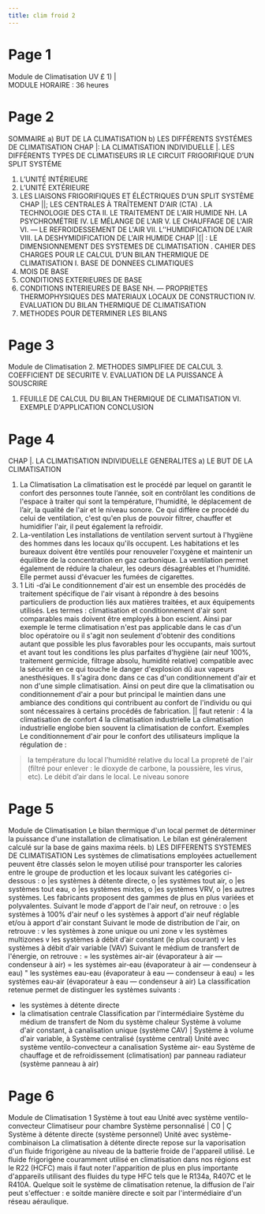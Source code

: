 ```yaml
---
title: clim froid 2
---
```


# Page 1 
 Module de Climatisation
UV £ 1) |\
MODULE HORAIRE : 36 heures

# Page 2 
 SOMMAIRE
a) BUT DE LA CLIMATISATION
b) LES DIFFÉRENTS SYSTÉMES DE CLIMATISATION
CHAP |: LA CLIMATISATION INDIVIDUELLE
|. LES DIFFÉRENTS TYPES DE CLIMATISEURS
IR LE CIRCUIT FRIGORIFIQUE D’UN SPLIT SYSTÉME
1. L’UNITÉ INTÉRIEURE
2. L’UNITÉ EXTÉRIEURE
3. LES LIAISONS FRIGORIFIQUES ET ÉLÉCTRIQUES D’UN SPLIT SYSTÈME
CHAP ||; LES CENTRALES À TRAÎTEMENT D'AIR (CTA)
. LA TECHNOLOGIE DES CTA
Il. LE TRAITEMENT DE L'AIR HUMIDE
NH. LA PSYCHROMÉTRIE
IV. LE MÉLANGE DE L'AIR
V. LE CHAUFFAGE DE L'AIR
VI. — LE REFROIDESSEMENT DE L'AIR
VII. L’'HUMIDIFICATION DE L'AIR
VIII. LA DESHYMIDIFICATION DE L'AIR HUMIDE
CHAP |[| : LE DIMENSIONNEMENT DES SYSTEMES DE
CLIMATISATION
. CAHIER DES CHARGES POUR LE CALCUL D’UN BILAN THERMIQUE
DE CLIMATISATION
I. BASE DE DONNEES CLIMATIQUES
1. MOIS DE BASE
2. CONDITIONS EXTERIEURES DE BASE
3. CONDITIONS INTERIEURES DE BASE
NH. — PROPRIETES THERMOPHYSIQUES DES MATERIAUX LOCAUX DE CONSTRUCTION
IV. EVALUATION DU BILAN THERMIQUE DE CLIMATISATION
1. METHODES POUR DETERMINER LES BILANS

# Page 3 
 Module de Climatisation
2. METHODES SIMPLIFIEE DE CALCUL
3. COEFFICIENT DE SECURITE
V. EVALUATION DE LA PUISSANCE À SOUSCRIRE
1. FEUILLE DE CALCUL DU BILAN THERMIQUE DE CLIMATISATION
VI. EXEMPLE D'APPLICATION
CONCLUSION

# Page 4 
 CHAP |. LA CLIMATISATION INDIVIDUELLE
GENERALITES
a) LE BUT DE LA CLIMATISATION
1. La Climatisation
La climatisation est le procédé par lequel on garantit le confort des personnes toute l’année, soit en
contrôlant les conditions de l'espace à traiter qui sont la température, l'humidité, le déplacement de
l’air, la qualité de l'air et le niveau sonore. Ce qui diffère ce procédé du celui de ventilation, c'est qu'en
plus de pouvoir filtrer, chauffer et humidifier l'air, il peut également la refroidir.
2. La-ventilation
Les installations de ventilation servent surtout à l'hygiène des hommes dans les locaux qu'ils occupent.
Les habitations et les bureaux doivent être ventilés pour renouveler l'oxygène et maintenir un
équilibre de la concentration en gaz carbonique.
La ventilation permet également de réduire la chaleur, les odeurs désagréables et l'humidité. Elle
permet aussi d'évacuer les fumées de cigarettes.
3. 1 Liti -d’ai
Le conditionnement d'air est un ensemble des procédés de traitement spécifique de l'air visant à
répondre à des besoins particuliers de production liés aux matières traitées, et aux équipements
utilisés.
Les termes : climatisation et conditionnement d'air sont comparables mais doivent être employés à
bon escient. Ainsi par exemple le terme climatisation n'est pas applicable dans le cas d'un bloc
opératoire ou il s'agit non seulement d'obtenir des conditions autant que possible les plus favorables
pour les occupants, mais surtout et avant tout les conditions les plus parfaites d'hygiène (air neuf
100%, traitement germicide, filtrage absolu, humidité relative) compatible avec la sécurité en ce qui
touche le danger d'explosion dû aux vapeurs anesthésiques. Il s'agira donc dans ce cas d'un
conditionnement d'air et non d'une simple climatisation.
Ainsi on peut dire que la climatisation ou conditionnement d'air a pour but principal le maintien dans
une ambiance des conditions qui contribuent au confort de l'individu ou qui sont nécessaires à certains
procédés de fabrication.
|| faut retenir :
4 la climatisation de confort
4 la climatisation industrielle
La climatisation industrielle englobe bien souvent la climatisation de confort.
Exemples
Le conditionnement d'air pour le confort des utilisateurs implique la régulation de :
> la température du local
> l’humidité relative du local
> La propreté de l'air (filtré pour enlever : le dioxyde de carbone, la poussière, les virus, etc).
> Le débit d’air dans le local.
> Le niveau sonore

# Page 5 
 Module de Climatisation
Le bilan thermique d'un local permet de déterminer la puissance d'une installation de climatisation. Le
bilan est généralement calculé sur la base de gains maxima réels.
b) LES DIFFERENTS SYSTEMES DE CLIMATISATION
Les systèmes de climatisations employées actuellement peuvent être classés selon le moyen utilisé
pour transporter les calories entre le groupe de production et les locaux suivant les catégories ci-
dessous :
o |es systèmes à détente directe,
o |es systèmes tout air,
o |es systèmes tout eau,
o |es systèmes mixtes,
o |es systèmes VRV,
o |es autres systèmes.
Les fabricants proposent des gammes de plus en plus variées et polyvalentes.
Suivant le mode d'apport de l'air neuf, on retrouve :
o |es systèmes à 100% d'air neuf
o les systèmes à apport d'air neuf réglable et/ou à apport d'air constant
Suivant le mode de distribution de l'air, on retrouve :
v les systèmes à zone unique ou uni zone
v les systèmes multizones
v les systèmes à débit d’air constant (le plus courant)
v les systèmes à débit d’air variable (VAV)
Suivant le médium de transfert de l'énergie, on retrouve :
= les systèmes air-air (évaporateur à air — condenseur à air)
= les systèmes air-eau (évaporateur à air — condenseur à eau)
" les systèmes eau-eau (évaporateur à eau — condenseur à eau)
= les systèmes eau-air (évaporateur à eau — condenseur à air)
La classification retenue permet de distinguer les systèmes suivants :
+ les systèmes à détente directe
+ la climatisation centrale
Classification par l'intermédiaire
Système du médium de transfert de Nom du système
chaleur
Système à volume d'air constant, à
canalisation unique (système CAV)
| Système à volume d'air variable, à
Système centralisé
(système central) Unité avec système ventilo-convecteur
a canalisation
Système air- eau Système de chauffage et de
refroidissement (climatisation) par
panneau radiateur (système panneau à
air)

# Page 6 
 Module de Climatisation
1 Système à tout eau Unité avec système ventilo-convecteur
Climatiseur pour chambre
Système personnalisé | C0 |
Ç Système à détente directe
(système personnel)
Unité avec système-combinaison
La climatisation à détente directe repose sur la vaporisation d'un fluide frigorigène au niveau de la
batterie froide de l'appareil utilisé. Le fluide frigorigène couramment utilisé en climatisation dans nos
régions est le R22 (HCFC) mais il faut noter l'apparition de plus en plus importante d'appareils utilisant
des fluides du type HFC tels que le R134a, R407C et le R410A.
Quelque soit le système de climatisation retenue, la diffusion de l'air peut s'effectuer :
e soitde manière directe
e soit par l'intermédiaire d'un réseau aéraulique.

